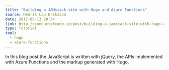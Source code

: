 ```yaml
---
title: "Building a JAMstack site with Hugo and Azure Functions"
source: Henrik Lau Eriksson
date: 2017-06-13 20:34
link: http://conductofcode.io/post/building-a-jamstack-site-with-hugo-and-azure-functions/
type: Tutorial
tool:
  - hugo
  - azure-functions
---
```

In this blog post the JavaScript is written with jQuery, the APIs implemented with Azure Functions and the markup generated with Hugo.





